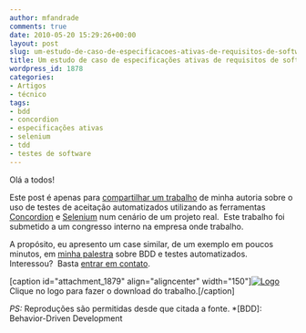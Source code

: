 ```yaml
---
author: mfandrade
comments: true
date: 2010-05-20 15:29:26+00:00
layout: post
slug: um-estudo-de-caso-de-especificacoes-ativas-de-requisitos-de-software
title: Um estudo de caso de especificações ativas de requisitos de software
wordpress_id: 1878
categories:
- Artigos
- técnico
tags:
- bdd
- concordion
- especificações ativas
- selenium
- tdd
- testes de software
---
```


Olá a todos!

Este post é apenas para [compartilhar um trabalho](http://tasafo.files.wordpress.com/2011/05/umestudodecasodeespecificacoesativasderequisitosdesoftware.pdf) de minha autoria sobre o uso de testes de aceitação automatizados utilizando as ferramentas [Concordion](http://www.concordion.org) e [Selenium](http://www.seleniumhq.org) num cenário de um projeto real.  Este trabalho foi submetido a um congresso interno na empresa onde trabalho.

A propósito, eu apresento um case similar, de um exemplo em poucos minutos, em [minha palestra](http://www.slideshare.net/mfandrade/testes-de-software-automatizados) sobre BDD e testes automatizados.  Interessou?  Basta [entrar em contato](http://www.twitter.com/mfandrade).

[caption id="attachment_1879" align="aligncenter" width="150"][![Logo](http://tasafo.files.wordpress.com/2011/05/conserpro.png?w=150)](http://tasafo.files.wordpress.com/2011/05/umestudodecasodeespecificacoesativasderequisitosdesoftware.pdf) Clique no logo para fazer o download do trabalho.[/caption]


_PS:_ Reproduções são permitidas desde que citada a fonte.
  *[BDD]: Behavior-Driven Development
